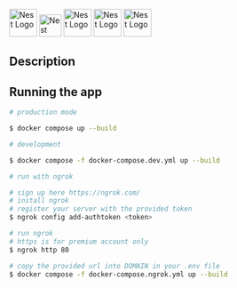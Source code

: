 <p align="center">

<a  href="https://nestjs.com/"  target="blank"><img  src="https://nestjs.com/img/logo-small.svg"  width="50"  alt="Nest Logo"  /></a> <a  href="https://svelte.dev/"  target="blank"><img  src="https://upload.wikimedia.org/wikipedia/commons/1/1b/Svelte_Logo.svg"  width="40"  alt="Nest Logo"  /></a> <a  href="https://www.typescriptlang.org/"  target="blank"><img  src="https://upload.wikimedia.org/wikipedia/commons/4/4c/Typescript_logo_2020.svg"  width="50"  alt="Nest Logo"  /></a> <a  href="https://www.postgresql.org/"  target="blank"><img  src="https://upload.wikimedia.org/wikipedia/commons/thumb/2/29/Postgresql_elephant.svg/1200px-Postgresql_elephant.svg.png"  width="50"  alt="Nest Logo"  /></a> <a  href="https://www.docker.com/"  target="blank"><img  src="https://www.docker.com/wp-content/uploads/2022/03/vertical-logo-monochromatic.png"  width="50"  alt="Nest Logo"  /></a>

</p>

## Description

## Running the app

```bash
# production mode

$ docker compose up --build

# development

$ docker compose -f docker-compose.dev.yml up --build

# run with ngrok

# sign up here https://ngrok.com/
# install ngrok
# register your server with the provided token
$ ngrok config add-authtoken <token>

# run ngrok
# https is for premium account only
$ ngrok http 80

# copy the provided url into DOMAIN in your .env file
$ docker compose -f docker-compose.ngrok.yml up --build
```

